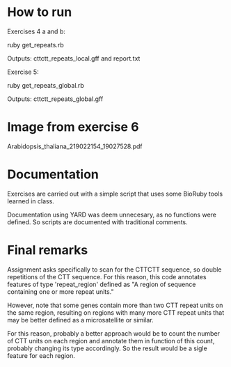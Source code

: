 # How to run
Exercises 4 a and b:

ruby get_repeats.rb

Outputs: cttctt_repeats_local.gff and report.txt


Exercise 5:

ruby get_repeats_global.rb

Outputs: cttctt_repeats_global.gff

# Image from exercise 6
Arabidopsis_thaliana_219022154_19027528.pdf

# Documentation
Exercises are carried out with a simple script that uses some BioRuby tools learned in class.

Documentation using YARD was deem unnecesary, as no functions were defined. So scripts are documented with 
traditional comments.

# Final remarks
Assignment asks specifically to scan for the CTTCTT sequence, so double repetitions of the CTT sequence. For this reason, this code annotates features of type 'repeat_region' defined as "A region of sequence containing one or more repeat units."

However, note that some genes contain more than two CTT repeat units on the same region, resulting on regions with many more CTT repeat units that may be better defined as a microsatellite or similar.

For this reason, probably a better approach would be to count the number of CTT units on each region and annotate them in function of this count, probably changing its type accordingly. So the result would be a sigle feature for each region.